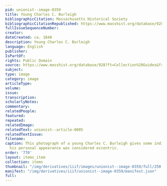 ```yaml
---
pid: unionist--image-0359
title: Young Charles C. Burleigh
bibliographicCitation: Massachusetts Historical Society
bibliographicCitationRepublished: https://www.masshist.org/database/928?ft=Collection%20Guides&from=/collection-guides/view/fap014
fullIssueSequenceNumber: 
creator: 
dateCreated: ca. 1848
description: Young Charles C. Burleigh
language: English
publisher: 
IsPartOf: 
rights: Public Domain
source: https://www.masshist.org/database/928?ft=Collection%20Guides&from=/collection-guides/view/fap014
subject: 
type: image
category: image
articleType: 
volume: 
issue: 
transcription: 
scholarlyNotes: 
commentary: 
relatedPeople: 
featured: 
repeated: 
relatedImage: 
relatedText: unionist--article-0005
relatedTextIssue: 
filename: 
caption: This photograph of a young Charles C. Burleigh gives some indication of why
  his personal appearance was considered eccentric.
order: '770'
layout: items_item
collection: items
thumbnail: "/img/derivatives/iiif/images/unionist--image-0359/full/250,/0/default.jpg"
manifest: "/img/derivatives/iiif/unionist--image-0359/manifest.json"
full: 
---
```

